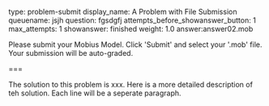 type: problem-submit
display_name: A Problem with File Submission
queuename: jsjh
question: fgsdgfj
attempts_before_showanswer_button: 1 
max_attempts: 1
showanswer: finished
weight: 1.0
answer:answer02.mob

Please submit your Mobius Model. Click 'Submit' and select your '.mob' file. Your submission will be auto-graded.

===

The solution to this problem is xxx.
Here is a more detailed description of teh solution.
Each line will be a seperate paragraph.
